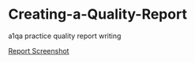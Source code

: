 # Creating-a-Quality-Report
a1qa practice quality report writing

[Report Screenshot](https://user-images.githubusercontent.com/64194233/216009820-6202d52f-cf17-4a79-a9dd-4ec62d97a09a.png)
